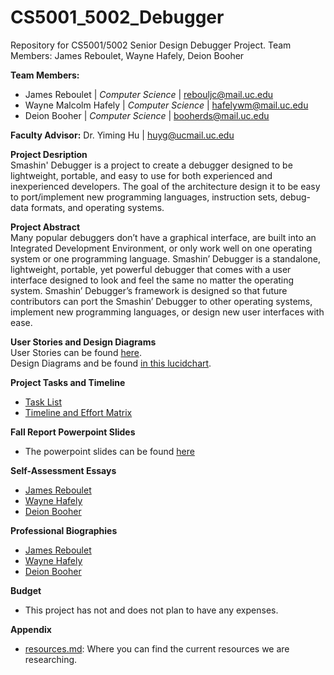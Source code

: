 # CS5001_5002_Debugger
Repository for CS5001/5002 Senior Design Debugger Project.  Team Members: James Reboulet, Wayne Hafely, Deion Booher

**Team Members:**
* James Reboulet | *Computer Science*  | rebouljc@mail.uc.edu
* Wayne Malcolm Hafely | *Computer Science* | hafelywm@mail.uc.edu
* Deion Booher | *Computer Science* | booherds@mail.uc.edu

**Faculty Advisor:** Dr. Yiming Hu | huyg@ucmail.uc.edu

**Project Desription**  
Smashin' Debugger is a project to create a debugger designed to be lightweight, portable, and easy to use for both experienced and inexperienced developers. 
The goal of the architecture design it to be easy to port/implement new programming languages, instruction sets, debug-data formats, and operating systems.  

**Project Abstract**  
Many popular debuggers don’t have a graphical interface, are built into an
Integrated Development Environment, or only work well on one operating
system or one programming language. Smashin’ Debugger is a standalone,
lightweight, portable, yet powerful debugger that comes with a user interface
designed to look and feel the same no matter the operating system. Smashin’
Debugger’s framework is designed so that future contributors can port the
Smashin’ Debugger to other operating systems, implement new programming
languages, or design new user interfaces with ease.

**User Stories and Design Diagrams**  
User Stories can be found [here](Essays/User_Stories.md).  
Design Diagrams and be found [in this lucidchart](https://app.lucidchart.com/documents/embeddedchart/6df60338-f906-4b01-a24a-0f9d3a1e2053).

**Project Tasks and Timeline**
* [Task List](Essays/Tasklist.md)
* [Timeline and Effort Matrix](Essays/Milestones_Timeline_Effort_Matrix.md)

**Fall Report Powerpoint Slides**
* The powerpoint slides can be found [here](https://drive.google.com/file/d/1uEYCghGHuXhhrNPanpcJ8pSuRX5kiN23/view?usp=sharing)

**Self-Assessment Essays**
* [James Reboulet](Essays/JamesRebouletEssays/Capstone%20Assessment%20-%20James%20C.%20Reboulet%20(CS).md)
* [Wayne Hafely](Essays/WayneHafelyEssays/IndividualCapstoneAssessment.md)
* [Deion Booher](Essays/DeionBooherEssays/DeionBooher%20Capstone%20Assessment.md)

**Professional Biographies**
* [James Reboulet](Essays/JamesRebouletEssays/ProfessionalResume.md)
* [Wayne Hafely](Essays/WayneHafelyEssays/ProfessionalBiography.md)
* [Deion Booher](Essays/DeionBooherEssays/Professional%20Biography%20Deion.md)

**Budget**
* This project has not and does not plan to have any expenses. 

**Appendix**
* [resources.md](https://github.com/rebouljc/CS5001_5002_Debugger/blob/master/resources.md): Where you can find the current resources we are researching.
